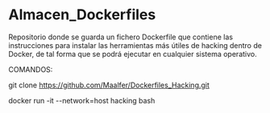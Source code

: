 # Almacen_Dockerfiles

Repositorio donde se guarda un fichero Dockerfile que contiene las instrucciones para instalar las herramientas más útiles de hacking dentro de Docker, de tal forma que se podrá ejecutar en cualquier sistema operativo.

COMANDOS:

git clone https://github.com/Maalfer/Dockerfiles_Hacking.git

docker run -it --network=host hacking bash
